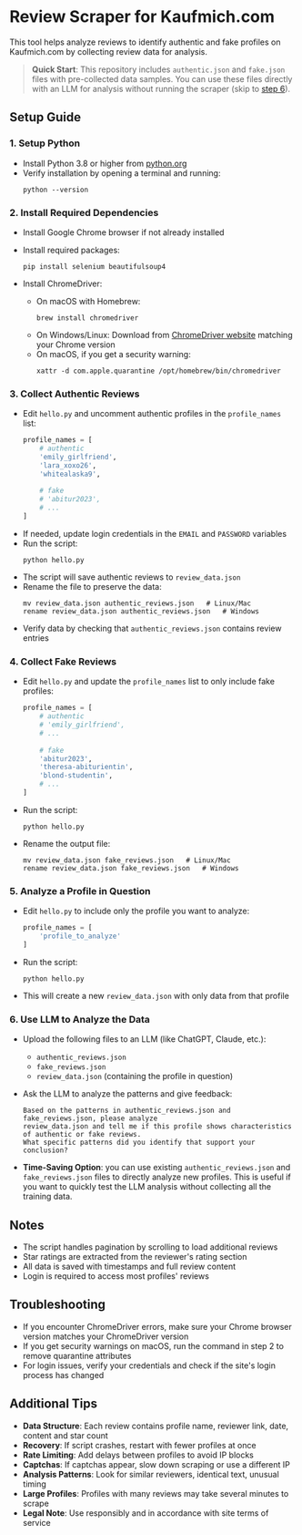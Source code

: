 # Review Scraper for Kaufmich.com

This tool helps analyze reviews to identify authentic and fake profiles on Kaufmich.com by collecting review data for analysis.

> **Quick Start**: This repository includes `authentic.json` and `fake.json` files with pre-collected data samples. You can use these files directly with an LLM for analysis without running the scraper (skip to [step 6](#6-use-llm-to-analyze-the-data)).

## Setup Guide

### 1. Setup Python

- Install Python 3.8 or higher from [python.org](https://www.python.org/downloads/)
- Verify installation by opening a terminal and running:
  ```
  python --version
  ```

### 2. Install Required Dependencies

- Install Google Chrome browser if not already installed
- Install required packages:
  ```
  pip install selenium beautifulsoup4
  ```

- Install ChromeDriver:
  - On macOS with Homebrew:
    ```
    brew install chromedriver
    ```
  - On Windows/Linux: Download from [ChromeDriver website](https://chromedriver.chromium.org/downloads) matching your Chrome version
  - On macOS, if you get a security warning:
    ```
    xattr -d com.apple.quarantine /opt/homebrew/bin/chromedriver
    ```

### 3. Collect Authentic Reviews

- Edit `hello.py` and uncomment authentic profiles in the `profile_names` list:
  ```python
  profile_names = [
      # authentic
      'emily_girlfriend',
      'lara_xoxo26',
      'whitealaska9',
      
      # fake
      # 'abitur2023',
      # ...
  ]
  ```
- If needed, update login credentials in the `EMAIL` and `PASSWORD` variables
- Run the script:
  ```
  python hello.py
  ```
- The script will save authentic reviews to `review_data.json`
- Rename the file to preserve the data:
  ```
  mv review_data.json authentic_reviews.json   # Linux/Mac
  rename review_data.json authentic_reviews.json   # Windows
  ```
- Verify data by checking that `authentic_reviews.json` contains review entries

### 4. Collect Fake Reviews

- Edit `hello.py` and update the `profile_names` list to only include fake profiles:
  ```python
  profile_names = [
      # authentic
      # 'emily_girlfriend',
      # ...
      
      # fake
      'abitur2023',
      'theresa-abiturientin',
      'blond-studentin',
      # ...
  ]
  ```
- Run the script:
  ```
  python hello.py
  ```
- Rename the output file:
  ```
  mv review_data.json fake_reviews.json   # Linux/Mac
  rename review_data.json fake_reviews.json   # Windows
  ```

### 5. Analyze a Profile in Question

- Edit `hello.py` to include only the profile you want to analyze:
  ```python
  profile_names = [
      'profile_to_analyze'
  ]
  ```
- Run the script:
  ```
  python hello.py
  ```
- This will create a new `review_data.json` with only data from that profile

### 6. Use LLM to Analyze the Data

- Upload the following files to an LLM (like ChatGPT, Claude, etc.):
  - `authentic_reviews.json`
  - `fake_reviews.json`
  - `review_data.json` (containing the profile in question)

- Ask the LLM to analyze the patterns and give feedback:
  ```
  Based on the patterns in authentic_reviews.json and fake_reviews.json, please analyze 
  review_data.json and tell me if this profile shows characteristics of authentic or fake reviews.
  What specific patterns did you identify that support your conclusion?
  ```

- **Time-Saving Option**: you can use existing `authentic_reviews.json` and `fake_reviews.json` files to directly analyze new profiles. This is useful if you want to quickly test the LLM analysis without collecting all the training data.

## Notes

- The script handles pagination by scrolling to load additional reviews
- Star ratings are extracted from the reviewer's rating section
- All data is saved with timestamps and full review content
- Login is required to access most profiles' reviews

## Troubleshooting

- If you encounter ChromeDriver errors, make sure your Chrome browser version matches your ChromeDriver version
- If you get security warnings on macOS, run the command in step 2 to remove quarantine attributes
- For login issues, verify your credentials and check if the site's login process has changed

## Additional Tips

- **Data Structure**: Each review contains profile name, reviewer link, date, content and star count
- **Recovery**: If script crashes, restart with fewer profiles at once
- **Rate Limiting**: Add delays between profiles to avoid IP blocks
- **Captchas**: If captchas appear, slow down scraping or use a different IP
- **Analysis Patterns**: Look for similar reviewers, identical text, unusual timing
- **Large Profiles**: Profiles with many reviews may take several minutes to scrape
- **Legal Note**: Use responsibly and in accordance with site terms of service 